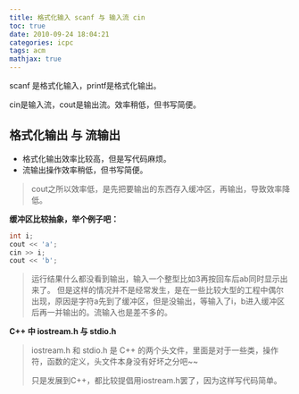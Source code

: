 ```yaml
---
title: 格式化输入 scanf 与 输入流 cin
toc: true
date: 2010-09-24 18:04:21
categories: icpc
tags: acm
mathjax: true
---
```


scanf 是格式化输入，printf是格式化输出。

cin是输入流，cout是输出流。效率稍低，但书写简便。

<!-- more -->

## 格式化输出 与 流输出

- 格式化输出效率比较高，但是写代码麻烦。
- 流输出操作效率稍低，但书写简便。

> cout之所以效率低，是先把要输出的东西存入缓冲区，再输出，导致效率降低。

**缓冲区比较抽象，举个例子吧：**

```cpp
int i;
cout << 'a';
cin >> i;
cout << 'b';
```

> 运行结果什么都没看到输出，输入一个整型比如3再按回车后ab同时显示出来了。
但是这样的情况并不是经常发生，是在一些比较大型的工程中偶尔出现，原因是字符a先到了缓冲区，但是没输出，等输入了i，b进入缓冲区后再一并输出的。流输入也是差不多的。

**C++ 中 iostream.h 与 stdio.h**

> iostream.h 和 stdio.h 是 C++ 的两个头文件，里面是对于一些类，操作符，函数的定义，头文件本身没有好坏之分吧~~
>
> 只是发展到C++，都比较提倡用iostream.h罢了，因为这样写代码简单。


